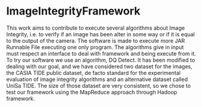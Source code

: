 # ImageIntegrityFramework
This work aims to contribute to execute several algorithms about Image Integrity, i.e. to verify if an image has been alter in some way or if it is equal to the output of the camera. The software is made to execute more JAR Runnable File executing one only program. The algorithms give in input must respect an interface to deal with framework and being execute from it. To try our software we use an algorithm, DQ Detect. It has been modified to dealing with our goal, and we have considered two dataset for the images, the CASIA TIDE public dataset, de facto standard for the experimental evaluation of image integrity algorithms and an alternative dataset called UniSa TIDE. The size of those dataset are very consistent, so we chose to test our framework using the MapReduce approach through Hadoop framework.
